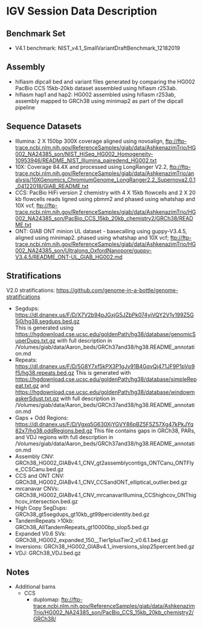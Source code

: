 # IGV Session Data Description

## Benchmark Set  
- V4.1 benchmark: NIST_v4.1_SmallVariantDraftBenchmark_12182019  

## Assembly  
- hifiasm dipcall bed and variant files generated by comparing the HG002 PacBio CCS 15kb-20kb dataset assembled using hifiasm r253ab.
- hifiasm hap1 and hap2: HG002 assembled using hifiasm r253ab, assembly mapped to GRCh38 using minimap2 as part of the dipcall pipeline  

## Sequence Datasets  
- Illumina: 2 X 150bp 300X coverage aligned using novoalign, ftp://ftp-trace.ncbi.nlm.nih.gov/ReferenceSamples/giab/data/AshkenazimTrio/HG002_NA24385_son/NIST_HiSeq_HG002_Homogeneity-10953946/README_NIST_Illumina_pairedend_HG002.txt  
- 10X: Coverage 84.4X and processed using LongRanger V2.2, ftp://ftp-trace.ncbi.nlm.nih.gov/ReferenceSamples/giab/data/AshkenazimTrio/analysis/10XGenomics_ChromiumGenome_LongRanger2.2_Supernova2.0.1_04122018/GIAB_README.txt
- CCS: PacBio HiFi version 2 chemistry with 4 X 15kb flowcells and 2 X 20 kb flowcells reads ligned using pbmm2 and phased using whatshap and 10X vcf, ftp://ftp-trace.ncbi.nlm.nih.gov/ReferenceSamples/giab/data/AshkenazimTrio/HG002_NA24385_son/PacBio_CCS_15kb_20kb_chemistry2/GRCh38/README.txt
- ONT: GIAB ONT minion UL dataset - basecalling using guppy-V3.4.5, aligned using minimap2. phased using whatshap and 10X vcf; ftp://ftp-trace.ncbi.nlm.nih.gov/ReferenceSamples/giab/data/AshkenazimTrio/HG002_NA24385_son/Ultralong_OxfordNanopore/guppy-V3.4.5/README_ONT-UL_GIAB_HG002.md 

## Stratifications 
V2.0 stratifications: https://github.com/genome-in-a-bottle/genome-stratifications 

- Segdups: https://dl.dnanex.us/F/D/X7V2b94pJGxjG5JZbPk074yjVQY2V1y199Z5G5j0/hg38.segdups.bed.gz  
  This is generated using https://hgdownload.cse.ucsc.edu/goldenPath/hg38/database/genomicSuperDups.txt.gz with full description in /Volumes/giab/data/Aaron_beds/GRCh37and38/hg38.README_annotation.md 
- Repeats: https://dl.dnanex.us/F/D/5G8Y7xf5kPX3P1gJv91B4GqvQj471JF9P1pVp9f5/hg38.repeats.bed.gz
  This is generated with https://hgdownload.cse.ucsc.edu/goldenPath/hg38/database/simpleRepeat.txt.gz and https://hgdownload.cse.ucsc.edu/goldenPath/hg38/database/windowmaskerSdust.txt.gz with full description in /Volumes/giab/data/Aaron_beds/GRCh37and38/hg38.README_annotation.md
- Gaps + Odd Regions: https://dl.dnanex.us/F/D/Vgxq5G630XjYGVY86pBZ5F5Z57Xg47kPkJYq82x7/hg38.oddRegions.bed.gz
  This file contains gaps in GRCh38, PARs, and VDJ regions with full description in /Volumes/giab/data/Aaron_beds/GRCh37and38/hg38.README_annotation.md
- Assembly CNV: GRCh38_HG002_GIABv4.1_CNV_gt2assemblycontigs_ONTCanu_ONTFlye_CCSCanu.bed.gz  
- CCS and ONT CNV: GRCh38_HG002_GIABv4.1_CNV_CCSandONT_elliptical_outlier.bed.gz  
- mrcanavar CNVs: GRCh38_HG002_GIABv4.1_CNV_mrcanavarIllumina_CCShighcov_ONThighcov_intersection.bed.gz  
- High Copy SegDups: GRCh38_gt5segdups_gt10kb_gt99percidentity.bed.gz  
- TandemRepeats >10kb: GRCh38_AllTandemRepeats_gt10000bp_slop5.bed.gz  
- Expanded V0.6 SVs: GRCh38_HG002_expanded_150__Tier1plusTier2_v0.6.1.bed.gz  
- Inversions: GRCh38_HG002_GIABv4.1_inversions_slop25percent.bed.gz  
- VDJ: GRCh38_VDJ.bed.gz  


## Notes
- Additional bams  
    - CCS
        - duplomap: ftp://ftp-trace.ncbi.nlm.nih.gov/ReferenceSamples/giab/data/AshkenazimTrio/HG002_NA24385_son/PacBio_CCS_15kb_20kb_chemistry2/GRCh38/
        

